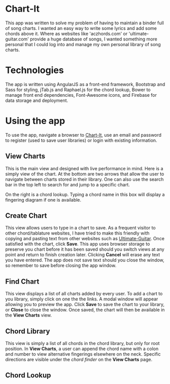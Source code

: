 # Chart-It
This app was written to solve my problem of having to maintain a binder
full of song charts.  I wanted an easy way to write some lyrics and add
some chords above it.  Where as websites like 'aczhords.com' or
'ultimate-guitar.com' provide a huge database of songs, I wanted
something more personal that I could log into and manage my own personal
library of song charts.

# Technologies
The app is written using AngularJS as a front-end framework, Bootstrap and Sass for
styling, jTab.js and Raphael.js for the chord lookup, Bower to manage
front end dependencies, Font-Awesome icons, and Firebase for data
storage and deployment.

# Using the app
To use the app, navigate a browser to [Chart-It](https://jcsdevnsscapstone1.firebaseapp.com "Chart-It"),
use an email and password to register (used to save user libraries) or
login with existing information.

## View Charts
This is the main view and designed with live performance in mind.  Here
is a simply view of the chart.  At the bottom are two arrows that allow
the user to navigate between charts stored in their library.  One can
also use the search bar in the top left to search for and jump to a
specific chart.

On the right is a chord lookup.  Typing a chord name in this box will
display a fingering diagram if one is available.

## Create Chart
This view allows users to type in a chart to save.  As a frequent
visitor to other chord/tablature websites, I have tried to make this
friendly with copying and pasting text from other websites such as
[Ultimate-Guitar](http://ultimate-guitar.com).  Once satisfied with the
chart, click **Save**.  This app uses browser storage to preserve you
chart before it has been saved should you switch views at any point and
return to finish creation later.  Clicking **Cancel** will erase any text you have
entered.  The app does not save text should you close the window, so
remember to save before closing the app window.

## Find Chart
This view displays a list of all charts added by every user.  To add a
chart to you library, simply click on one the the links.  A modal window
will appear allowing you to preview the app.  Click **Save** to save the
chart to your library, or **Close** to close the window.  Once saved,
the chart will then be available in the **View Charts** view.


## Chord Library
This view is simply a list of all chords in the chord library, but only
for root position.  In **View Charts**, a user can append the chord name
with a colon and number to view alternative fingerings elsewhere on the
neck.  Specific directions are visible under the _chord finder_ on the
**View Charts** page.

## Chord Lookup
